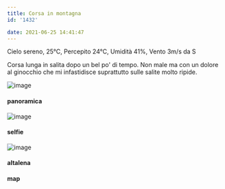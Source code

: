 ```yaml
---
title: Corsa in montagna
id: '1432'

date: 2021-06-25 14:41:47
---
```


Cielo sereno, 25°C, Percepito 24°C, Umidità 41%, Vento 3m/s da S

Corsa lunga in salita dopo un bel po' di tempo. Non male ma con un dolore al ginocchio che mi infastidisce suprattutto sulle salite molto ripide.

![image](/images/2021/08/IMG_4187_hu5766ac915f81a4da1a6485f884998dcb_539137_700x0_resize_q75_box.jpg)

#### panoramica

![image](/images/2021/08/IMG_4190_hu561ea1cc346a1aceb7b0814ebc5dbf71_376703_700x0_resize_q75_box.jpg)

#### selfie

![image](/images/2021/08/IMG_4192_hu1764587a60305af84fc8fad35ab9356d_422484_700x0_resize_q75_box.jpg)

#### altalena

<!-- ![image](/images/2021/08/20210625-activity-map_hu0288bc135f63ddbbd2abf8be3a5057eb_69455_700x0_resize_box_3.png) -->

#### map
